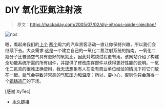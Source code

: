 # DIY 氧化亚氮注射液

> 原文：<https://hackaday.com/2005/07/02/diy-nitrous-oxide-injection/>

![nos](img/05d210e2bcd313bbd2baa5b1a2ca7261.png)

嗯，看起来我们的[上个](http://www.hackaday.com/entry/1234000267047266/) [两个](http://www.hackaday.com/entry/1234000393047637/)周六的汽车黑客活动一直让你保持兴趣，所以我们会继续下去。大众需求:这是一个建立自己的一氧化二氮注射系统的指南。一氧化二氮分子比普通空气具有更好的氧氮比，因此对燃烧过程更有用。该网站介绍了构建全功能系统所需的所有组件，并提供了修改库存部件以获得更好性能的说明。一氧化二氮真的很难正确使用，我无法想象有人在没有商业单位经验的情况下将它们放在一起。氮气会导致非常高的气缸压力和温度；所以，要小心，否则你只会落得一个[铝铸造厂](http://www.hackaday.com/entry/1234000020048285/)的下场。

[感谢 XyTec]

*   [永久链接](http://www.nitrous.info/car-nitrous-system.htm)